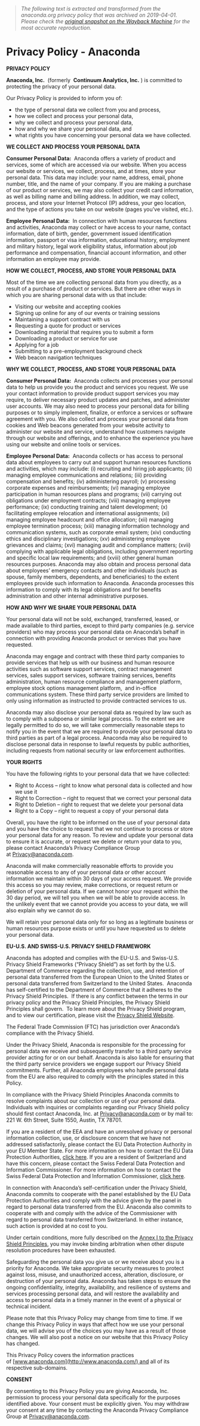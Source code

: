 > *The following text is extracted and transformed from the anaconda.org privacy policy that was archived on 2019-04-01. Please check the [original snapshot on the Wayback Machine](https://web.archive.org/web/20190401153342id_/https%3A//anaconda.org/about/legal/privacy) for the most accurate reproduction.*

# Privacy Policy - Anaconda

**PRIVACY POLICY**

**Anaconda, Inc.**  (formerly  **Continuum Analytics, Inc.** ) is committed to protecting the privacy of your personal data.

Our Privacy Policy is provided to inform you of:

  * the type of personal data we collect from you and process,
  * how we collect and process your personal data,
  * why we collect and process your personal data,
  * how and why we share your personal data, and
  * what rights you have concerning your personal data we have collected.



**WE COLLECT AND PROCESS YOUR PERSONAL DATA**

**Consumer Personal Data:**  Anaconda offers a variety of product and services, some of which are accessed via our website. When you access our website or services, we collect, process, and at times, store your personal data. This data may include: your name, address, email, phone number, title, and the name of your company. If you are making a purchase of our product or services, we may also collect your credit card information, as well as billing name and billing address. In addition, we may collect, process, and store your Internet Protocol (IP) address, your geo location, and the type of actions you take on our website (pages you’ve visited, etc.).

**Employee Personal Data:**  In connection with human resources functions and activities, Anaconda may collect or have access to your name, contact information, date of birth, gender, government issued identification information, passport or visa information, educational history, employment and military history, legal work eligibility status, information about job performance and compensation, financial account information, and other information an employee may provide.

**HOW WE COLLECT, PROCESS, AND STORE YOUR PERSONAL DATA**

Most of the time we are collecting personal data from you directly, as a result of a purchase of product or services. But there are other ways in which you are sharing personal data with us that include:

  * Visiting our website and accepting cookies
  * Signing up online for any of our events or training sessions
  * Maintaining a support contract with us
  * Requesting a quote for product or services
  * Downloading material that requires you to submit a form
  * Downloading a product or service for use
  * Applying for a job
  * Submitting to a pre-employment background check
  * Web beacon navigation techniques



**WHY WE COLLECT, PROCESS, AND STORE YOUR PERSONAL DATA**

**Consumer Personal Data:**  Anaconda collects and processes your personal data to help us provide you the product and services you request. We use your contact information to provide product support services you may require, to deliver necessary product updates and patches, and administer user accounts. We may also need to process your personal data for billing purposes or to simply implement, finalize, or enforce a services or software agreement with you. We also collect and process your personal data from cookies and Web beacons generated from your website activity to administer our website and service, understand how customers navigate through our website and offerings, and to enhance the experience you have using our website and online tools or services.

**Employee Personal Data:**  Anaconda collects or has access to personal data about employees to carry out and support human resources functions and activities, which may include: (i) recruiting and hiring job applicants; (ii) managing employee communications and relations; (iii) providing compensation and benefits; (iv) administering payroll; (v) processing corporate expenses and reimbursements; (vi) managing employee participation in human resources plans and programs; (vii) carrying out obligations under employment contracts; (viii) managing employee performance; (ix) conducting training and talent development; (x) facilitating employee relocation and international assignments; (xi) managing employee headcount and office allocation; (xii) managing employee termination process; (xiii) managing information technology and communication systems, such as corporate email system; (xiv) conducting ethics and disciplinary investigations; (xv) administering employee grievances and claims; (xvi) managing audit and compliance matters; (xvii) complying with applicable legal obligations, including government reporting and specific local law requirements; and (xviii) other general human resources purposes. Anaconda may also obtain and process personal data about employees’ emergency contacts and other individuals (such as spouse, family members, dependents, and beneficiaries) to the extent employees provide such information to Anaconda. Anaconda processes this information to comply with its legal obligations and for benefits administration and other internal administrative purposes.

**HOW AND WHY WE SHARE YOUR PERSONAL DATA**

Your personal data will not be sold, exchanged, transferred, leased, or made available to third parties, except to third party companies (e.g. service providers) who may process your personal data on Anaconda’s behalf in connection with providing Anaconda product or services that you have requested.

Anaconda may engage and contract with these third party companies to provide services that help us with our business and human resource activities such as software support services, contract management services, sales support services, software training services, benefits administration, human resource compliance and management platform, employee stock options management platform,  and in-office communications system. These third party service providers are limited to only using information as instructed to provide contracted services to us.

Anaconda may also disclose your personal data as required by law such as to comply with a subpoena or similar legal process. To the extent we are legally permitted to do so, we will take commercially reasonable steps to notify you in the event that we are required to provide your personal data to third parties as part of a legal process. Anaconda may also be required to disclose personal data in response to lawful requests by public authorities, including requests from national security or law enforcement authorities.

**YOUR RIGHTS**

You have the following rights to your personal data that we have collected:

  * Right to Access – right to know what personal data is collected and how we use it
  * Right to Correction – right to request that we correct your personal data
  * Right to Deletion – right to request that we delete your personal data
  * Right to a Copy – right to request a copy of your personal data



Overall, you have the right to be informed on the use of your personal data and you have the choice to request that we not continue to process or store your personal data for any reason. To review and update your personal data to ensure it is accurate, or request we delete or return your data to you, please contact Anaconda’s Privacy Compliance Group at [Privacy@anaconda.com](mailto:Privacy@anaconda.com).

Anaconda will make commercially reasonable efforts to provide you reasonable access to any of your personal data or other account information we maintain within 30 days of your access request. We provide this access so you may review, make corrections, or request return or deletion of your personal data. If we cannot honor your request within the 30 day period, we will tell you when we will be able to provide access. In the unlikely event that we cannot provide you access to your data, we will also explain why we cannot do so.

We will retain your personal data only for so long as a legitimate business or human resources purpose exists or until you have requested us to delete your personal data.

**EU-U.S. AND SWISS-U.S. PRIVACY SHIELD FRAMEWORK**

Anaconda has adopted and complies with the EU-U.S. and Swiss-U.S. Privacy Shield Frameworks (“Privacy Shield”) as set forth by the U.S. Department of Commerce regarding the collection, use, and retention of personal data transferred from the European Union to the United States or personal data transferred from Switzerland to the United States.  Anaconda has self-certified to the Department of Commerce that it adheres to the Privacy Shield Principles.  If there is any conflict between the terms in our privacy policy and the Privacy Shield Principles, the Privacy Shield Principles shall govern.  To learn more about the Privacy Shield program, and to view our certification, please visit the [Privacy Shield Website](https://www.privacyshield.gov/).

The Federal Trade Commission (FTC) has jurisdiction over Anaconda’s compliance with the Privacy Shield.

Under the Privacy Shield, Anaconda is responsible for the processing for personal data we receive and subsequently transfer to a third party service provider acting for or on our behalf. Anaconda is also liable for ensuring that the third party service providers we engage support our Privacy Shield commitments. Further, all Anaconda employees who handle personal data from the EU are also required to comply with the principles stated in this Policy.

In compliance with the Privacy Shield Principles Anaconda commits to resolve complaints about our collection or use of your personal data. Individuals with inquiries or complaints regarding our Privacy Shield policy should first contact Anaconda, Inc. at [Privacy@anaconda.com](mailto:Privacy@anaconda.com) or by mail to: 221 W. 6th Street, Suite 1550, Austin, TX 78701.

If you are a resident of the EEA and have an unresolved privacy or personal information collection, use, or disclosure concern that we have not addressed satisfactorily, please contact the EU Data Protection Authority in your EU Member State. For more information on how to contact the EU Data Protection Authorities, [click here](http://ec.europa.eu/justice/article-29/structure/data-protection-authorities/index_en.htm). If you are a resident of Switzerland and have this concern, please contact the Swiss Federal Data Protection and Information Commissioner. For more information on how to contact the Swiss Federal Data Protection and Information Commissioner, [click here](https://www.edoeb.admin.ch/edoeb/en/home/the-fdpic/links/data-protection---switzerland.html).

In connection with Anaconda’s self-certification under the Privacy Shield, Anaconda commits to cooperate with the panel established by the EU Data Protection Authorities and comply with the advice given by the panel in regard to personal data transferred from the EU. Anaconda also commits to cooperate with and comply with the advice of the Commissioner with regard to personal data transferred from Switzerland. In either instance, such action is provided at no cost to you.

Under certain conditions, more fully described on the [Annex I to the Privacy Shield Principles](https://www.privacyshield.gov/article?id=ANNEX-I-introduction), you may invoke binding arbitration when other dispute resolution procedures have been exhausted.

Safeguarding the personal data you give us or we receive about you is a priority for Anaconda. We take appropriate security measures to protect against loss, misuse, and unauthorized access, alteration, disclosure, or destruction of your personal data. Anaconda has taken steps to ensure the ongoing confidentiality, integrity, availability, and resilience of systems and services processing personal data, and will restore the availability and access to personal data in a timely manner in the event of a physical or technical incident.

Please note that this Privacy Policy may change from time to time. If we change this Privacy Policy in ways that affect how we use your personal data, we will advise you of the choices you may have as a result of those changes. We will also post a notice on our website that this Privacy Policy has changed.

This Privacy Policy covers the information practices of [www.anaconda.com](http://www.anaconda.com/) and all of its respective sub-domains.

**CONSENT**

By consenting to this Privacy Policy you are giving Anaconda, Inc. permission to process your personal data specifically for the purposes identified above. Your consent must be explicitly given. You may withdraw your consent at any time by contacting the Anaconda Privacy Compliance Group at [Privacy@anaconda.com](mailto:Privacy@anaconda.com).
